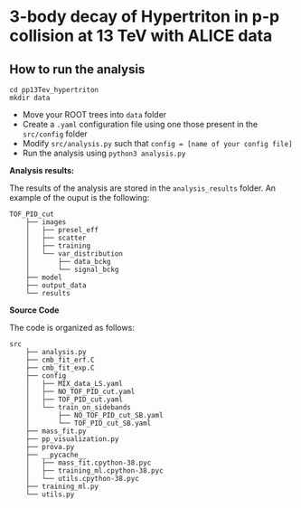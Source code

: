 # 3-body decay of Hypertriton in p-p collision at 13 TeV with ALICE data

## How to run the analysis

```
cd pp13Tev_hypertriton
mkdir data
```
- Move your ROOT trees into ```data``` folder
- Create a ```.yaml``` configuration file using one those present in the ```src/config``` folder
- Modify ```src/analysis.py``` such that ```config = [name of your config file]```
- Run the analysis using ```python3 analysis.py```

**Analysis results:**

The results of the analysis are stored in the ```analysis_results``` folder. An example of the ouput is the following:

```
TOF_PID_cut
    ├── images
    │   ├── presel_eff
    │   ├── scatter
    │   ├── training
    │   └── var_distribution
    │       ├── data_bckg
    │       └── signal_bckg
    ├── model
    ├── output_data
    └── results
```

**Source Code**

The code is organized as follows:

```
src
    ├── analysis.py
    ├── cmb_fit_erf.C
    ├── cmb_fit_exp.C
    ├── config
    │   ├── MIX_data_LS.yaml
    │   ├── NO_TOF_PID_cut.yaml
    │   ├── TOF_PID_cut.yaml
    │   └── train_on_sidebands
    │       ├── NO_TOF_PID_cut_SB.yaml
    │       └── TOF_PID_cut_SB.yaml
    ├── mass_fit.py
    ├── pp_visualization.py
    ├── prova.py
    ├── __pycache__
    │   ├── mass_fit.cpython-38.pyc
    │   ├── training_ml.cpython-38.pyc
    │   └── utils.cpython-38.pyc
    ├── training_ml.py
    └── utils.py

```
